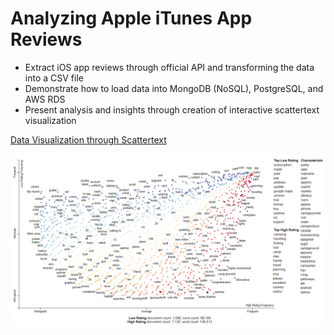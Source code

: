 # Analyzing Apple iTunes App Reviews

- Extract iOS app reviews through official API and transforming the data into a CSV file
- Demonstrate how to load data into MongoDB (NoSQL), PostgreSQL, and AWS RDS
- Present analysis and insights through creation of interactive scattertext visualization

[Data Visualization through Scattertext](http://gyhou.com/iTunes-RV-App-Reviews-Scattertext.html)

![itunes_rv_app_reviews_scattertext](/itunes_rv_app_reviews_scattertext.png)
